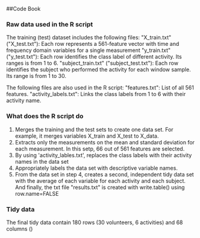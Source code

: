 ##Code Book

### Raw data used in the R script 
The training (test) dataset includes the following files: 
"X_train.txt" ("X_test.txt"): Each row represents a 561-feature vector with time and frequency domain variables for a single measurement
"y_train.txt" ("y_test.txt"): Each row identifies the class label of different activity. Its ranges is from 1 to 6. 
"subject_train.txt" ("subject_test.txt"): Each row identifies the subject who performed the activity for each window sample. 
Its range is from 1 to 30. 

The following files are also used in the R script: 
"features.txt": List of all 561 features.
"activity_labels.txt": Links the class labels from 1 to 6  with their activity name.

### What does the R script do
1. Merges the training and the test sets to create one data set. For example, it merges variables X_train and X_test to X_data.
2. Extracts only the measurements on the mean and standard deviation for each measurement. In this setp, 
   66 out of 561 features are selected.  
3. By using 'activity_lables.txt', replaces the class labels with their activity names in the data set
4. Appropriately labels the data set with descriptive variable names. 
5. From the data set in step 4, creates a second, independent tidy data
set with the average of each variable for each activity and each subject.  And finally, the txt file "results.txt" is created with write.table() using row.name=FALSE

### Tidy data
The final tidy data contain 180 rows (30 volunteers, 6 activities) and 68 columns ()
